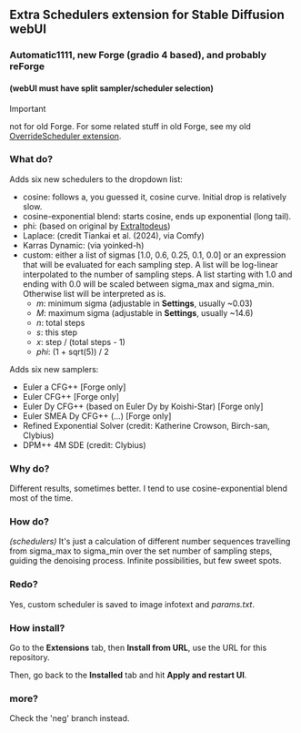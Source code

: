 ## Extra Schedulers extension for Stable Diffusion webUI ##
### Automatic1111, new Forge (gradio 4 based), and probably reForge ###
#### (webUI must have split sampler/scheduler selection) ####

>[!IMPORTANT]
>not for old Forge. For some related stuff in old Forge, see my old [OverrideScheduler extension](https://github.com/DenOfEquity/SchedRide).

### What do? ###
Adds six new schedulers to the dropdown list:
* cosine: follows a, you guessed it, cosine curve. Initial drop is relatively slow.
* cosine-exponential blend: starts cosine, ends up exponential (long tail).
* phi: (based on original by [Extraltodeus](https://github.com/Extraltodeus/sigmas_tools_and_the_golden_scheduler))
* Laplace: (credit Tiankai et al. (2024), via Comfy)
* Karras Dynamic: (via yoinked-h)
* custom: either a list of sigmas [1.0, 0.6, 0.25, 0.1, 0.0] or an expression that will be evaluated for each sampling step. A list will be log-linear interpolated to the number of sampling steps. A list starting with 1.0 and ending with 0.0 will be scaled between sigma_max and sigma_min. Otherwise list will be interpreted as is.
  * *m*: minimum sigma (adjustable in **Settings**, usually ~0.03)
  * *M*: maximum sigma (adjustable in **Settings**, usually ~14.6)
  * *n*: total steps
  * *s*: this step
  * *x*: step / (total steps - 1)
  * *phi*: (1 + sqrt(5)) / 2

Adds six new samplers:
* Euler a CFG++ [Forge only]
* Euler CFG++ [Forge only]
* Euler Dy CFG++ (based on Euler Dy by Koishi-Star) [Forge only]
* Euler SMEA Dy CFG++ (...) [Forge only]
* Refined Exponential Solver (credit: Katherine Crowson, Birch-san, Clybius)
* DPM++ 4M SDE (credit: Clybius)
  
### Why do? ###
Different results, sometimes better. I tend to use cosine-exponential blend most of the time.

### How do? ###
*(schedulers)* It's just a calculation of different number sequences travelling from sigma_max to sigma_min over the set number of sampling steps, guiding the denoising process. Infinite possibilities, but few sweet spots.

### Redo? ###
Yes, custom scheduler is saved to image infotext and *params.txt*.

### How install? ###
Go to the **Extensions** tab, then **Install from URL**, use the URL for this repository.

Then, go back to the **Installed** tab and hit **Apply and restart UI**.

### more? ###
Check the 'neg' branch instead.
